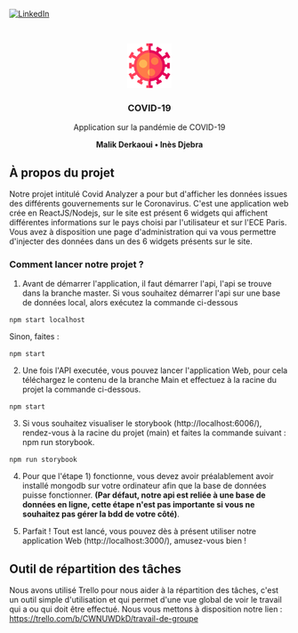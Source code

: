 


[![LinkedIn][linkedin-shield]][linkedin-url]



<!-- PROJECT LOGO -->
<br />
<p align="center">
  <a href="https://github.com/othneildrew/Best-README-Template">
    <img src="https://github.com/malikotte/Projet-Dashboard/blob/main/src/covid.png" alt="Logo" width="80" height="80">
  </a>

  <h3 align="center">COVID-19</h3>

  <p align="center">
    Application sur la pandémie de COVID-19
  </p>
  <p align="center"><b>Malik Derkaoui • Inès Djebra</b></p>
</p>






<!-- ABOUT THE PROJECT -->
## À propos du projet

Notre projet intitulé Covid Analyzer a pour but d'afficher les données issues des différents gouvernements sur le Coronavirus. C'est une application web crée en ReactJS/Nodejs, sur le site est présent 6 widgets qui affichent différentes informations sur le pays choisi par l'utilisateur et sur l'ECE Paris.
Vous avez à disposition une page d'administration qui va vous permettre d'injecter des données dans un des 6 widgets présents sur le site.


### Comment lancer notre projet ?
1) Avant de démarrer l'application, il faut démarrer l'api, l'api se trouve dans la branche master. 
Si vous souhaitez démarrer l'api sur une base de données local, alors exécutez la commande ci-dessous
```
npm start localhost
```
Sinon, faites :
```
npm start 

```
2) Une fois l'API executée, vous pouvez lancer l'application Web, pour cela téléchargez le contenu de la branche Main et effectuez à la racine du projet la commande ci-dessous.

```
npm start
```

3) Si vous souhaitez visualiser le storybook (http://localhost:6006/), rendez-vous à la racine du projet (main) et faites la commande suivant : npm run storybook.

```
npm run storybook
```

4) Pour que l'étape 1) fonctionne, vous devez avoir préalablement avoir installé mongodb sur votre ordinateur afin que la base de données puisse fonctionner. <b>(Par défaut, notre api est reliée à une base de données en ligne, cette étape n'est pas importante si vous ne souhaitez pas gérer la bdd de votre côté)</b>.

5) Parfait ! Tout est lancé, vous pouvez dès à présent utiliser notre application Web (http://localhost:3000/), amusez-vous bien !


<!-- GETTING STARTED -->
## Outil de répartition des tâches

Nous avons utilisé Trello pour nous aider à la répartition des tâches, c'est un outil simple d'utilisation et qui permet d'une vue global de voir le travail qui a ou qui doit être effectué.
Nous vous mettons à disposition notre lien : https://trello.com/b/CWNUWDkD/travail-de-groupe







[linkedin-shield]: https://img.shields.io/badge/-LinkedIn-black.svg?style=flat-square&logo=linkedin&colorB=555
[linkedin-url]: https://www.linkedin.com/in/malik-derkaoui-84a52a163/
[product-screenshot]: images/screenshot.png
